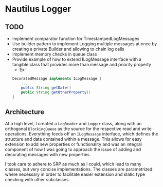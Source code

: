 # Nautilus Logger

## TODO

* Implement comparator function for TimestampedLogMessages
* Use builder pattern to implement Logging multiple messages at once by creating a private Builder and allowing to chain log calls
* Implement memory checks in queue class
* Provide example of how to extend ILogMessage interface with a tangible class that provides more than message and priority property
    * Ex:
    ```java
    DecoratedMessage implements ILogMessage {
        ....
        public String getDate()
        public String getOtherProperty()
    }
    ```


## Architecture

At a high level, I created a `LogReader` and `Logger` class, along with an orthogonal `BlockingQueue` as the source for the respective read and write operations. Everything feeds off an `ILogMessage` interface, which defines the structure and data contained within a message. This allows for easy extension to add new properties or functionality and was an integral component of how I was going to approach the issue of adding and decorating messages with new properties.

I took care to adhere to SRP as much as I could, which lead to many classes, but very concise implementations. The classes are parametrized where necessary in order to facilitate easier extension and static type checking with other subclasses.

